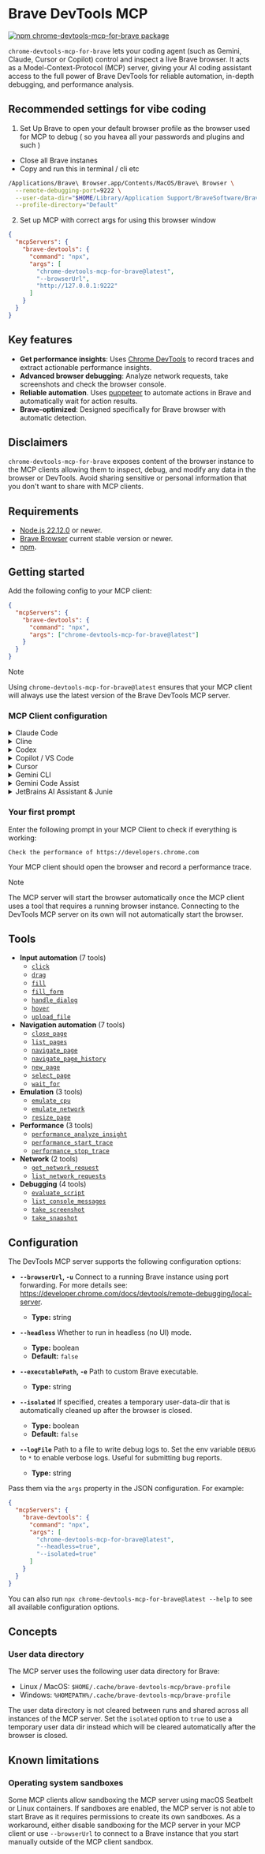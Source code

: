 # Brave DevTools MCP

[![npm chrome-devtools-mcp-for-brave package](https://img.shields.io/npm/v/chrome-devtools-mcp-for-brave.svg)](https://npmjs.org/package/chrome-devtools-mcp-for-brave)

`chrome-devtools-mcp-for-brave` lets your coding agent (such as Gemini, Claude, Cursor or Copilot)
control and inspect a live Brave browser. It acts as a Model-Context-Protocol
(MCP) server, giving your AI coding assistant access to the full power of
Brave DevTools for reliable automation, in-depth debugging, and performance analysis.

## Recommended settings for vibe coding

1. Set Up Brave to open your default browser profile as the browser used for MCP to debug ( so you havea all your passwords and plugins and such )

- Close all Brave instanes
- Copy and run this in terminal / cli etc

```bash
/Applications/Brave\ Browser.app/Contents/MacOS/Brave\ Browser \
  --remote-debugging-port=9222 \
  --user-data-dir="$HOME/Library/Application Support/BraveSoftware/Brave-Browser" \
  --profile-directory="Default"
```

2. Set up MCP with correct args for using this browser window

```json
{
  "mcpServers": {
    "brave-devtools": {
      "command": "npx",
      "args": [
        "chrome-devtools-mcp-for-brave@latest",
        "--browserUrl",
        "http://127.0.0.1:9222"
      ]
    }
  }
}
```

## Key features

- **Get performance insights**: Uses [Chrome
  DevTools](https://github.com/ChromeDevTools/devtools-frontend) to record
  traces and extract actionable performance insights.
- **Advanced browser debugging**: Analyze network requests, take screenshots and
  check the browser console.
- **Reliable automation**. Uses
  [puppeteer](https://github.com/puppeteer/puppeteer) to automate actions in
  Brave and automatically wait for action results.
- **Brave-optimized**: Designed specifically for Brave browser with automatic detection.

## Disclaimers

`chrome-devtools-mcp-for-brave` exposes content of the browser instance to the MCP clients
allowing them to inspect, debug, and modify any data in the browser or DevTools.
Avoid sharing sensitive or personal information that you don't want to share with
MCP clients.

## Requirements

- [Node.js 22.12.0](https://nodejs.org/) or newer.
- [Brave Browser](https://brave.com/) current stable version or newer.
- [npm](https://www.npmjs.com/).

## Getting started

Add the following config to your MCP client:

```json
{
  "mcpServers": {
    "brave-devtools": {
      "command": "npx",
      "args": ["chrome-devtools-mcp-for-brave@latest"]
    }
  }
}
```

> [!NOTE]  
> Using `chrome-devtools-mcp-for-brave@latest` ensures that your MCP client will always use the latest version of the Brave DevTools MCP server.

### MCP Client configuration

<details>
  <summary>Claude Code</summary>
    Use the Claude Code CLI to add the Chrome DevTools MCP server (<a href="https://docs.anthropic.com/en/docs/claude-code/mcp">guide</a>):

```bash
claude mcp add brave-devtools npx chrome-devtools-mcp-for-brave@latest
```

</details>

<details>
  <summary>Cline</summary>
  Follow https://docs.cline.bot/mcp/configuring-mcp-servers and use the config provided above.
</details>

<details>
  <summary>Codex</summary>
  Follow the <a href="https://github.com/openai/codex/blob/main/docs/advanced.md#model-context-protocol-mcp">configure MCP guide</a>
  using the standard config from above. You can also install the Chrome DevTools MCP server using the Codex CLI:

```bash
codex mcp add brave-devtools -- npx chrome-devtools-mcp-for-brave@latest
```

</details>

<details>
  <summary>Copilot / VS Code</summary>
  Follow the MCP install <a href="https://code.visualstudio.com/docs/copilot/chat/mcp-servers#_add-an-mcp-server">guide</a>,
  with the standard config from above. You can also install the Chrome DevTools MCP server using the VS Code CLI:
  
  ```bash
  code --add-mcp '{"name":"brave-devtools","command":"npx","args":["chrome-devtools-mcp-for-brave@latest"]}'
  ```
</details>

<details>
  <summary>Cursor</summary>

**Click the button to install:**

[<img src="https://cursor.com/deeplink/mcp-install-dark.svg" alt="Install Brave DevTools in Cursor">](https://cursor.com/en/install-mcp?name=brave-devtools&config=eyJjb21tYW5kIjoibnB4IGNocm9tZS1kZXZ0b29scy1tY3AtZm9yLWJyYXZlQGxhdGVzdCJ9)

**Or install manually:**

Go to `Cursor Settings` -> `MCP` -> `New MCP Server`. Use the config provided above.

</details>

<details>
  <summary>Gemini CLI</summary>
Install the Chrome DevTools MCP server using the Gemini CLI.

**Project wide:**

```bash
gemini mcp add brave-devtools npx chrome-devtools-mcp-for-brave@latest
```

**Globally:**

```bash
gemini mcp add -s user brave-devtools npx chrome-devtools-mcp-for-brave@latest
```

Alternatively, follow the <a href="https://github.com/google-gemini/gemini-cli/blob/main/docs/tools/mcp-server.md#how-to-set-up-your-mcp-server">MCP guide</a> and use the standard config from above.

</details>

<details>
  <summary>Gemini Code Assist</summary>
  Follow the <a href="https://cloud.google.com/gemini/docs/codeassist/use-agentic-chat-pair-programmer#configure-mcp-servers">configure MCP guide</a>
  using the standard config from above.
</details>

<details>
  <summary>JetBrains AI Assistant & Junie</summary>

Go to `Settings | Tools | AI Assistant | Model Context Protocol (MCP)` -> `Add`. Use the config provided above.
The same way chrome-devtools-mcp can be configured for JetBrains Junie in `Settings | Tools | Junie | MCP Settings` -> `Add`. Use the config provided above.

</details>

### Your first prompt

Enter the following prompt in your MCP Client to check if everything is working:

```
Check the performance of https://developers.chrome.com
```

Your MCP client should open the browser and record a performance trace.

> [!NOTE]  
> The MCP server will start the browser automatically once the MCP client uses a tool that requires a running browser instance. Connecting to the DevTools MCP server on its own will not automatically start the browser.

## Tools

<!-- BEGIN AUTO GENERATED TOOLS -->

- **Input automation** (7 tools)
  - [`click`](docs/tool-reference.md#click)
  - [`drag`](docs/tool-reference.md#drag)
  - [`fill`](docs/tool-reference.md#fill)
  - [`fill_form`](docs/tool-reference.md#fill_form)
  - [`handle_dialog`](docs/tool-reference.md#handle_dialog)
  - [`hover`](docs/tool-reference.md#hover)
  - [`upload_file`](docs/tool-reference.md#upload_file)
- **Navigation automation** (7 tools)
  - [`close_page`](docs/tool-reference.md#close_page)
  - [`list_pages`](docs/tool-reference.md#list_pages)
  - [`navigate_page`](docs/tool-reference.md#navigate_page)
  - [`navigate_page_history`](docs/tool-reference.md#navigate_page_history)
  - [`new_page`](docs/tool-reference.md#new_page)
  - [`select_page`](docs/tool-reference.md#select_page)
  - [`wait_for`](docs/tool-reference.md#wait_for)
- **Emulation** (3 tools)
  - [`emulate_cpu`](docs/tool-reference.md#emulate_cpu)
  - [`emulate_network`](docs/tool-reference.md#emulate_network)
  - [`resize_page`](docs/tool-reference.md#resize_page)
- **Performance** (3 tools)
  - [`performance_analyze_insight`](docs/tool-reference.md#performance_analyze_insight)
  - [`performance_start_trace`](docs/tool-reference.md#performance_start_trace)
  - [`performance_stop_trace`](docs/tool-reference.md#performance_stop_trace)
- **Network** (2 tools)
  - [`get_network_request`](docs/tool-reference.md#get_network_request)
  - [`list_network_requests`](docs/tool-reference.md#list_network_requests)
- **Debugging** (4 tools)
  - [`evaluate_script`](docs/tool-reference.md#evaluate_script)
  - [`list_console_messages`](docs/tool-reference.md#list_console_messages)
  - [`take_screenshot`](docs/tool-reference.md#take_screenshot)
  - [`take_snapshot`](docs/tool-reference.md#take_snapshot)

<!-- END AUTO GENERATED TOOLS -->

## Configuration

The DevTools MCP server supports the following configuration options:

<!-- BEGIN AUTO GENERATED OPTIONS -->

- **`--browserUrl`, `-u`**
  Connect to a running Brave instance using port forwarding. For more details see: https://developer.chrome.com/docs/devtools/remote-debugging/local-server.
  - **Type:** string

- **`--headless`**
  Whether to run in headless (no UI) mode.
  - **Type:** boolean
  - **Default:** `false`

- **`--executablePath`, `-e`**
  Path to custom Brave executable.
  - **Type:** string

- **`--isolated`**
  If specified, creates a temporary user-data-dir that is automatically cleaned up after the browser is closed.
  - **Type:** boolean
  - **Default:** `false`

- **`--logFile`**
  Path to a file to write debug logs to. Set the env variable `DEBUG` to `*` to enable verbose logs. Useful for submitting bug reports.
  - **Type:** string

<!-- END AUTO GENERATED OPTIONS -->

Pass them via the `args` property in the JSON configuration. For example:

```json
{
  "mcpServers": {
    "brave-devtools": {
      "command": "npx",
      "args": [
        "chrome-devtools-mcp-for-brave@latest",
        "--headless=true",
        "--isolated=true"
      ]
    }
  }
}
```

You can also run `npx chrome-devtools-mcp-for-brave@latest --help` to see all available configuration options.

## Concepts

### User data directory

The MCP server uses the following user data directory for Brave:

- Linux / MacOS: `$HOME/.cache/brave-devtools-mcp/brave-profile`
- Windows: `%HOMEPATH%/.cache/brave-devtools-mcp/brave-profile`

The user data directory is not cleared between runs and shared across
all instances of the MCP server. Set the `isolated` option to `true`
to use a temporary user data dir instead which will be cleared automatically after
the browser is closed.

## Known limitations

### Operating system sandboxes

Some MCP clients allow sandboxing the MCP server using macOS Seatbelt or Linux
containers. If sandboxes are enabled, the MCP server is not able to start
Brave as it requires permissions to create its own sandboxes. As a workaround,
either disable sandboxing for the MCP server in your MCP client or use
`--browserUrl` to connect to a Brave instance that you start manually outside
of the MCP client sandbox.
